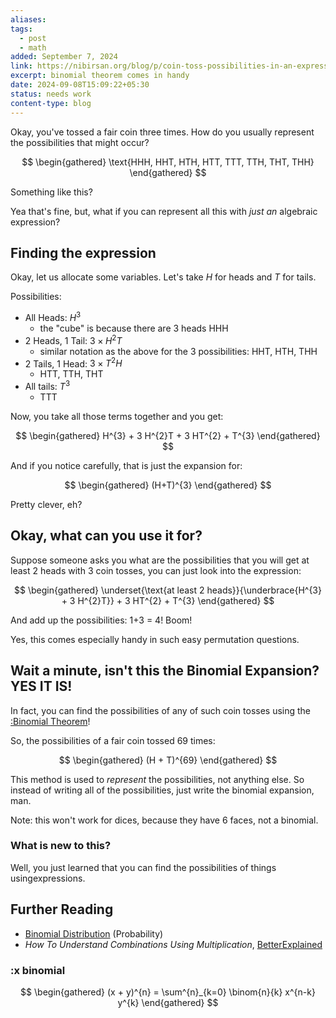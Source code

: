 ```yaml
---
aliases: 
tags:
  - post
  - math
added: September 7, 2024
link: https://nibirsan.org/blog/p/coin-toss-possibilities-in-an-expression
excerpt: binomial theorem comes in handy
date: 2024-09-08T15:09:22+05:30
status: needs work
content-type: blog
---
```

Okay, you've tossed a fair coin three times. 
How do you usually represent the possibilities that might occur?

$$
\begin{gathered}
\text{HHH, HHT, HTH, HTT, TTT, TTH, THT, THH}
\end{gathered}
$$

Something like this?

Yea that's fine, but, what if you can represent all this with *just an* algebraic expression?

## Finding the expression
Okay, let us allocate some variables.
Let's take $H$ for heads and $T$ for tails. 

Possibilities:
- All Heads: $H^{3}$ 
	- the "cube" is because there are 3 heads $\text{HHH}$
- 2 Heads, 1 Tail: $3 \times H^{2}T$
	- similar notation as the above for the 3 possibilities: $\text{HHT, HTH, THH}$
- 2 Tails, 1 Head: $3 \times T^{2}H$
	- $\text{HTT, TTH, THT}$
- All tails: $T^{3}$
	- $\text{TTT}$

Now, you take all those terms together and you get:

$$
\begin{gathered}
H^{3} + 3 H^{2}T + 3 HT^{2} + T^{3}
\end{gathered}
$$

And if you notice carefully, that is just the expansion for:

$$
\begin{gathered}
(H+T)^{3}
\end{gathered}
$$

Pretty clever, eh?

## Okay, what can you use it for? 

Suppose someone asks you what are the possibilities that you will get at least 2 heads with 3 coin tosses, you can just look into the expression:

$$
\begin{gathered}
\underset{\text{at least 2 heads}}{\underbrace{H^{3} + 3 H^{2}T}}   + 3 HT^{2} + T^{3}
\end{gathered}
$$

And add up the possibilities: 1+3 = 4! Boom!

Yes, this comes especially handy in such easy permutation questions.

## Wait a minute, isn't this the Binomial Expansion? YES IT IS!

In fact, you can find the possibilities of any of such coin tosses using the [:Binomial Theorem](#:xbinomial)!

So, the possibilities of a fair coin tossed 69 times:

$$
\begin{gathered}
(H + T)^{69}
\end{gathered}
$$

This method is used to *represent* the possibilities, not anything else.
So instead of writing all of the possibilities, just write the binomial expansion, man.

Note: this won't work for dices, because they have 6 faces, not a binomial.

### What is new to this?
Well, you just learned that you can find the possibilities of things usingexpressions. 

## Further Reading
- [Binomial Distribution](https://en.wikipedia.org/wiki/Binomial_distribution) (Probability)
- *How To Understand Combinations Using Multiplication*, [BetterExplained](https://betterexplained.com/articles/how-to-understand-combinations-using-multiplication/)
### :x binomial

$$
\begin{gathered}
(x + y)^{n} = \sum^{n}_{k=0} \binom{n}{k} x^{n-k} y^{k}
\end{gathered}
$$